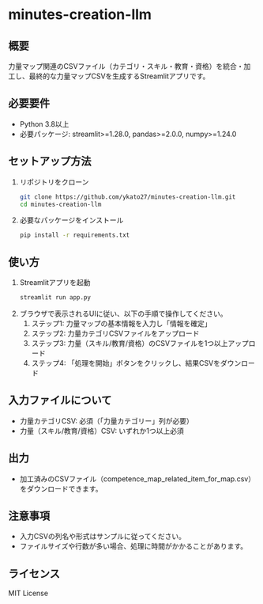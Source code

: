 # minutes-creation-llm

## 概要
力量マップ関連のCSVファイル（カテゴリ・スキル・教育・資格）を統合・加工し、最終的な力量マップCSVを生成するStreamlitアプリです。

## 必要要件
- Python 3.8以上
- 必要パッケージ: streamlit>=1.28.0, pandas>=2.0.0, numpy>=1.24.0

## セットアップ方法
1. リポジトリをクローン
	```bash
	git clone https://github.com/ykato27/minutes-creation-llm.git
	cd minutes-creation-llm
	```
2. 必要なパッケージをインストール
	```bash
	pip install -r requirements.txt
	```

## 使い方
1. Streamlitアプリを起動
	```bash
	streamlit run app.py
	```
2. ブラウザで表示されるUIに従い、以下の手順で操作してください。
	1. ステップ1: 力量マップの基本情報を入力し「情報を確定」
	2. ステップ2: 力量カテゴリCSVファイルをアップロード
	3. ステップ3: 力量（スキル/教育/資格）のCSVファイルを1つ以上アップロード
	4. ステップ4: 「処理を開始」ボタンをクリックし、結果CSVをダウンロード

## 入力ファイルについて
- 力量カテゴリCSV: 必須（「力量カテゴリー」列が必要）
- 力量（スキル/教育/資格）CSV: いずれか1つ以上必須

## 出力
- 加工済みのCSVファイル（competence_map_related_item_for_map.csv）をダウンロードできます。

## 注意事項
- 入力CSVの列名や形式はサンプルに従ってください。
- ファイルサイズや行数が多い場合、処理に時間がかかることがあります。

## ライセンス
MIT License